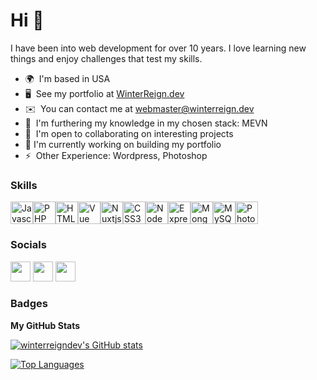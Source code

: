 Hi 👋
============================

I have been into web development for over 10 years. I love learning new things and enjoy challenges that test my skills.

*   🌍  I'm based in USA
*   🖥️  See my portfolio at [WinterReign.dev](http://www.winterreign.dev)
*   ✉️  You can contact me at [webmaster@winterreign.dev](mailto:webmaster@winterreign.dev)
*   🧠  I'm furthering my knowledge in my chosen stack: MEVN
*   🤝  I'm open to collaborating on interesting projects
*   🔭  I'm currently working on building my portfolio
*   ⚡  Other Experience: Wordpress, Photoshop

### Skills

<p align="left"><a href="https://developer.mozilla.org/en-US/docs/Web/JavaScript" target="_blank" rel="noreferrer"><img src="https://cdn.jsdelivr.net/gh/devicons/devicon/icons/javascript/javascript-original.svg" width="36" height="36" alt="Javascript" /></a><a href="https://www.php.net/" target="_blank" rel="noreferrer"><img src="https://cdn.jsdelivr.net/gh/devicons/devicon/icons/php/php-plain.svg" width="36" height="36" alt="PHP" /></a><a href="https://developer.mozilla.org/en-US/docs/Glossary/HTML5" target="_blank" rel="noreferrer"><img src="https://cdn.jsdelivr.net/gh/devicons/devicon/icons/html5/html5-plain.svg" width="36" height="36" alt="HTML5" /></a><a href="https://vuejs.org/" target="_blank" rel="noreferrer"><img src="https://cdn.jsdelivr.net/gh/devicons/devicon/icons/vuejs/vuejs-plain.svg" width="36" height="36" alt="Vue" /></a><a href="https://nuxtjs.org/" target="_blank" rel="noreferrer"><img src="https://cdn.jsdelivr.net/gh/devicons/devicon/icons/nuxtjs/nuxtjs-original.svg" width="36" height="36" alt="Nuxtjs" /></a><a href="https://www.w3.org/TR/CSS/#css" target="_blank" rel="noreferrer"><img src="https://cdn.jsdelivr.net/gh/devicons/devicon/icons/css3/css3-plain.svg" width="36" height="36" alt="CSS3" /></a><a href="https://nodejs.org/en/" target="_blank" rel="noreferrer"><img src="https://cdn.jsdelivr.net/gh/devicons/devicon/icons/nodejs/nodejs-original.svg" width="36" height="36" alt="NodeJS" /></a><a href="https://expressjs.com/" target="_blank" rel="noreferrer"><img src="https://cdn.jsdelivr.net/gh/devicons/devicon/icons/express/express-original.svg" width="36" height="36" alt="ExpressJS" /></a><a href="https://www.mongodb.com/" target="_blank" rel="noreferrer"><img src="https://cdn.jsdelivr.net/gh/devicons/devicon/icons/mongodb/mongodb-original.svg" width="36" height="36" alt="MongoDB" /></a><a href="https://www.mysql.com/" target="_blank" rel="noreferrer"><img src="https://cdn.jsdelivr.net/gh/devicons/devicon/icons/mysql/mysql-original.svg" width="36" height="36" alt="MySQL" /></a><a href="https://www.adobe.com/uk/products/photoshop.html" target="_blank" rel="noreferrer"><img src="https://cdn.jsdelivr.net/gh/devicons/devicon/icons/photoshop/photoshop-plain.svg" width="36" height="36" alt="Photoshop" /></a></p>

### Socials

<p align="left">
<a href="https://www.github.com/winterreigndev" target="_blank" rel="noreferrer"><img src="https://raw.githubusercontent.com/danielcranney/readme-generator/main/public/icons/socials/github.svg" width="32" height="32" /></a>
<a href="http://www.hashnode.com/@winterreigndev" target="_blank" rel="noreferrer"><img src="https://raw.githubusercontent.com/danielcranney/readme-generator/main/public/icons/socials/hashnode.svg" width="32" height="32" /></a>
<a href="https://www.twitter.com/winterreigndev" target="_blank" rel="noreferrer"><img src="https://raw.githubusercontent.com/danielcranney/readme-generator/main/public/icons/socials/twitter.svg" width="32" height="32" /></a>
</p>

### Badges
<b>My GitHub Stats</b>

<a href="http://www.github.com/winterreigndev"><img src="https://github-readme-stats.vercel.app/api?username=winterreigndev&show_icons=true&hide=&count_private=true&title_color=ec4899&text_color=444e59&icon_color=ec4899&bg_color=ffffff&hide_border=true&show_icons=true" alt="winterreigndev's GitHub stats" /></a>

<a href="https://github.com/winterreigndev" align="left"><img src="https://github-readme-stats.vercel.app/api/top-langs/?username=winterreigndev&langs_count=10&title_color=ec4899&text_color=444e59&icon_color=ec4899&bg_color=ffffff&hide_border=true&locale=en&custom_title=Top%20%Languages" alt="Top Languages" /></a>
